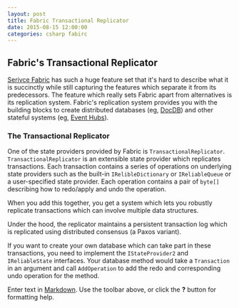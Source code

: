 ```yaml
---
layout: post
title: Fabric Transactional Replicator
date: 2015-08-15 12:00:00
categories: csharp fabirc
---
```


## Fabric's Transactional Replicator

[Serivce Fabric](http://azure.microsoft.com/en-us/campaigns/service-fabric/) has such a huge feature set that it's hard to describe what it is succinctly while still capturing the features which separate it from its predecessors. The feature which really sets Fabric apart from alternatives is its replication system. Fabric's replication system provides you with the building blocks to create distributed databases (eg, [DocDB](http://azure.microsoft.com/en-us/services/documentdb/)) and other stateful systems (eg, [Event Hubs](http://azure.microsoft.com/en-us/services/event-hubs/)).

### The Transactional Replicator
One of the state providers provided by Fabric is `TransactionalReplicator`. `TransactionalReplicator` is an extensible state provider which replicates transactions. Each transaction contains a series of operations on underlying state providers such as the built-in `IRelibleDictionary` or `IReliableQueue` or a user-specified state provider. Each operation contains a pair of `byte[]` describing how to redo/apply and undo the operation.

When you add this together, you get a system which lets you robustly replicate transactions which can involve multiple data structures.

Under the hood, the replicator maintains a persistent transaction log which is replicated using distributed consensus (a Paxos variant).

If you want to create your own database which can take part in these transactions, you need to implement the `IStateProvider2` and `IReliableState` interfaces. Your database method would take a `Transaction` in an argument and call `AddOperation` to add the redo and corresponding undo operation for the method.


Enter text in [Markdown](http://daringfireball.net/projects/markdown/). Use the toolbar above, or click the **?** button for formatting help.
